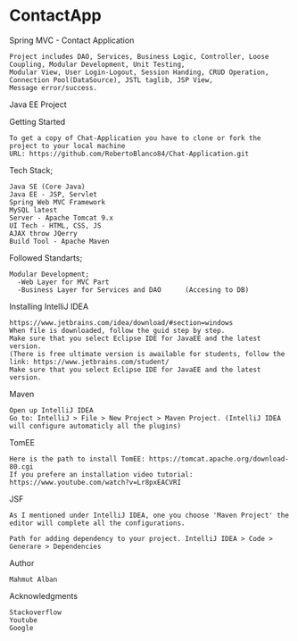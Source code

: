 # ContactApp

Spring MVC - Contact Application

    Project includes DAO, Services, Business Logic, Controller, Loose Coupling, Modular Development, Unit Testing, 
    Modular View, User Login-Logout, Session Handing, CRUD Operation, Connection Pool(DataSource), JSTL taglib, JSP View, 
    Message error/success.

Java EE Project

Getting Started

    To get a copy of Chat-Application you have to clone or fork the project to your local machine
    URL: https://github.com/RobertoBlanco84/Chat-Application.git

Tech Stack;

    Java SE (Core Java)
    Java EE - JSP, Servlet
    Spring Web MVC Framework
    MySQL latest
    Server - Apache Tomcat 9.x
    UI Tech - HTML, CSS, JS
    AJAX throw JQerry
    Build Tool - Apache Maven


Followed Standarts;

    Modular Development;
	  -Web Layer for MVC Part
	  -Business Layer for Services and DAO 		(Accesing to DB)

Installing IntelliJ IDEA

    https://www.jetbrains.com/idea/download/#section=windows
    When file is downloaded, follow the guid step by step. 
    Make sure that you select Eclipse IDE for JavaEE and the latest version.
    (There is free ultimate version is awailable for students, follow the link: https://www.jetbrains.com/student/
    Make sure that you select Eclipse IDE for JavaEE and the latest version.

Maven

    Open up IntelliJ IDEA
    Go to: IntelliJ > File > New Project > Maven Project. (IntelliJ IDEA will configure automaticly all the plugins)
    

TomEE

    Here is the path to install TomEE: https://tomcat.apache.org/download-80.cgi
    If you prefere an installation video tutorial: https://www.youtube.com/watch?v=Lr8pxEACVRI

JSF

    As I mentioned under IntelliJ IDEA, one you choose 'Maven Project' the editor will complete all the configurations. 

    Path for adding dependency to your project. IntelliJ IDEA > Code > Generare > Dependencies


Author

    Mahmut Alban 

Acknowledgments

    Stackoverflow
    Youtube
    Google

